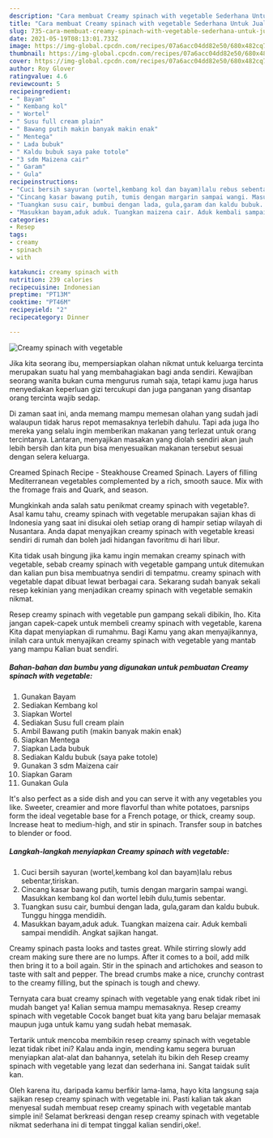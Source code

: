```yaml
---
description: "Cara membuat Creamy spinach with vegetable Sederhana Untuk Jualan"
title: "Cara membuat Creamy spinach with vegetable Sederhana Untuk Jualan"
slug: 735-cara-membuat-creamy-spinach-with-vegetable-sederhana-untuk-jualan
date: 2021-05-19T08:13:01.733Z
image: https://img-global.cpcdn.com/recipes/07a6acc04dd82e50/680x482cq70/creamy-spinach-with-vegetable-foto-resep-utama.jpg
thumbnail: https://img-global.cpcdn.com/recipes/07a6acc04dd82e50/680x482cq70/creamy-spinach-with-vegetable-foto-resep-utama.jpg
cover: https://img-global.cpcdn.com/recipes/07a6acc04dd82e50/680x482cq70/creamy-spinach-with-vegetable-foto-resep-utama.jpg
author: Roy Glover
ratingvalue: 4.6
reviewcount: 5
recipeingredient:
- " Bayam"
- " Kembang kol"
- " Wortel"
- " Susu full cream plain"
- " Bawang putih makin banyak makin enak"
- " Mentega"
- " Lada bubuk"
- " Kaldu bubuk saya pake totole"
- "3 sdm Maizena cair"
- " Garam"
- " Gula"
recipeinstructions:
- "Cuci bersih sayuran (wortel,kembang kol dan bayam)lalu rebus sebentar,tiriskan."
- "Cincang kasar bawang putih, tumis dengan margarin sampai wangi. Masukkan kembang kol dan wortel lebih dulu,tumis sebentar."
- "Tuangkan susu cair, bumbui dengan lada, gula,garam dan kaldu bubuk. Tunggu hingga mendidih."
- "Masukkan bayam,aduk aduk. Tuangkan maizena cair. Aduk kembali sampai mendidih. Angkat sajikan hangat."
categories:
- Resep
tags:
- creamy
- spinach
- with

katakunci: creamy spinach with 
nutrition: 239 calories
recipecuisine: Indonesian
preptime: "PT13M"
cooktime: "PT46M"
recipeyield: "2"
recipecategory: Dinner

---
```



![Creamy spinach with vegetable](https://img-global.cpcdn.com/recipes/07a6acc04dd82e50/680x482cq70/creamy-spinach-with-vegetable-foto-resep-utama.jpg)

Jika kita seorang ibu, mempersiapkan olahan nikmat untuk keluarga tercinta merupakan suatu hal yang membahagiakan bagi anda sendiri. Kewajiban seorang  wanita bukan cuma mengurus rumah saja, tetapi kamu juga harus menyediakan keperluan gizi tercukupi dan juga panganan yang disantap orang tercinta wajib sedap.

Di zaman  saat ini, anda memang mampu memesan olahan yang sudah jadi walaupun tidak harus repot memasaknya terlebih dahulu. Tapi ada juga lho mereka yang selalu ingin memberikan makanan yang terlezat untuk orang tercintanya. Lantaran, menyajikan masakan yang diolah sendiri akan jauh lebih bersih dan kita pun bisa menyesuaikan makanan tersebut sesuai dengan selera keluarga. 

Creamed Spinach Recipe - Steakhouse Creamed Spinach. Layers of filling Mediterranean vegetables complemented by a rich, smooth sauce. Mix with the fromage frais and Quark, and season.

Mungkinkah anda salah satu penikmat creamy spinach with vegetable?. Asal kamu tahu, creamy spinach with vegetable merupakan sajian khas di Indonesia yang saat ini disukai oleh setiap orang di hampir setiap wilayah di Nusantara. Anda dapat menyajikan creamy spinach with vegetable kreasi sendiri di rumah dan boleh jadi hidangan favoritmu di hari libur.

Kita tidak usah bingung jika kamu ingin memakan creamy spinach with vegetable, sebab creamy spinach with vegetable gampang untuk ditemukan dan kalian pun bisa membuatnya sendiri di tempatmu. creamy spinach with vegetable dapat dibuat lewat berbagai cara. Sekarang sudah banyak sekali resep kekinian yang menjadikan creamy spinach with vegetable semakin nikmat.

Resep creamy spinach with vegetable pun gampang sekali dibikin, lho. Kita jangan capek-capek untuk membeli creamy spinach with vegetable, karena Kita dapat menyiapkan di rumahmu. Bagi Kamu yang akan menyajikannya, inilah cara untuk menyajikan creamy spinach with vegetable yang mantab yang mampu Kalian buat sendiri.

<!--inarticleads1-->

##### Bahan-bahan dan bumbu yang digunakan untuk pembuatan Creamy spinach with vegetable:

1. Gunakan  Bayam
1. Sediakan  Kembang kol
1. Siapkan  Wortel
1. Sediakan  Susu full cream plain
1. Ambil  Bawang putih (makin banyak makin enak)
1. Siapkan  Mentega
1. Siapkan  Lada bubuk
1. Sediakan  Kaldu bubuk (saya pake totole)
1. Gunakan 3 sdm Maizena cair
1. Siapkan  Garam
1. Gunakan  Gula


It&#39;s also perfect as a side dish and you can serve it with any vegetables you like. Sweeter, creamier and more flavorful than white potatoes, parsnips form the ideal vegetable base for a French potage, or thick, creamy soup. Increase heat to medium-high, and stir in spinach. Transfer soup in batches to blender or food. 

<!--inarticleads2-->

##### Langkah-langkah menyiapkan Creamy spinach with vegetable:

1. Cuci bersih sayuran (wortel,kembang kol dan bayam)lalu rebus sebentar,tiriskan.
1. Cincang kasar bawang putih, tumis dengan margarin sampai wangi. Masukkan kembang kol dan wortel lebih dulu,tumis sebentar.
1. Tuangkan susu cair, bumbui dengan lada, gula,garam dan kaldu bubuk. Tunggu hingga mendidih.
1. Masukkan bayam,aduk aduk. Tuangkan maizena cair. Aduk kembali sampai mendidih. Angkat sajikan hangat.


Creamy spinach pasta looks and tastes great. While stirring slowly add cream making sure there are no lumps. After it comes to a boil, add milk then bring it to a boil again. Stir in the spinach and artichokes and season to taste with salt and pepper. The bread crumbs make a nice, crunchy contrast to the creamy filling, but the spinach is tough and chewy. 

Ternyata cara buat creamy spinach with vegetable yang enak tidak ribet ini mudah banget ya! Kalian semua mampu memasaknya. Resep creamy spinach with vegetable Cocok banget buat kita yang baru belajar memasak maupun juga untuk kamu yang sudah hebat memasak.

Tertarik untuk mencoba membikin resep creamy spinach with vegetable lezat tidak ribet ini? Kalau anda ingin, mending kamu segera buruan menyiapkan alat-alat dan bahannya, setelah itu bikin deh Resep creamy spinach with vegetable yang lezat dan sederhana ini. Sangat taidak sulit kan. 

Oleh karena itu, daripada kamu berfikir lama-lama, hayo kita langsung saja sajikan resep creamy spinach with vegetable ini. Pasti kalian tak akan menyesal sudah membuat resep creamy spinach with vegetable mantab simple ini! Selamat berkreasi dengan resep creamy spinach with vegetable nikmat sederhana ini di tempat tinggal kalian sendiri,oke!.

